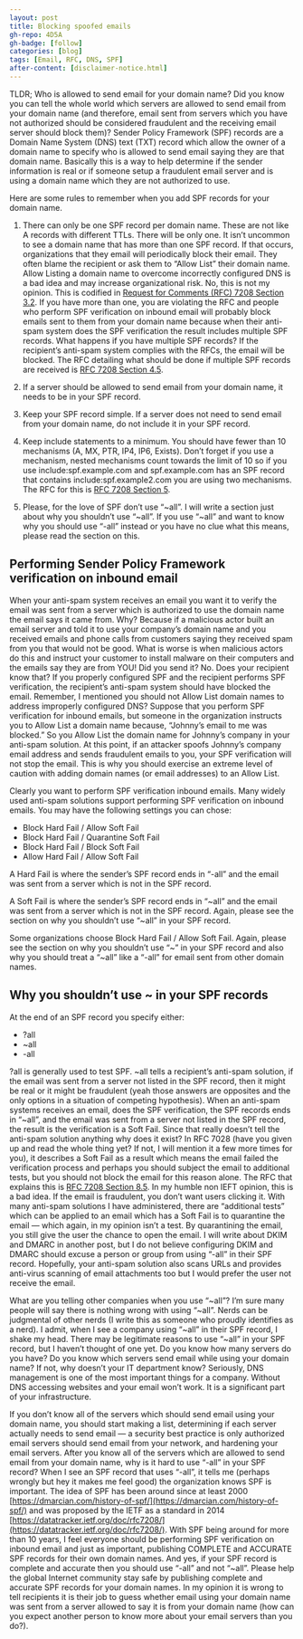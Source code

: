 ```yaml
---
layout: post
title: Blocking spoofed emails
gh-repo: 4D5A
gh-badge: [follow]
categories: [blog]
tags: [Email, RFC, DNS, SPF]
after-content: [disclaimer-notice.html]
---
```


TLDR; Who is allowed to send email for your domain name? Did you know you can tell the whole world which servers are allowed to send email from your domain name (and therefore, email sent from servers which you have not authorized should be considered fraudulent and the receiving email server should block them)? Sender Policy Framework (SPF) records are a Domain Name System (DNS) text (TXT) record which allow the owner of a domain name to specify who is allowed to send email saying they are that domain name. Basically this is a way to help determine if the sender information is real or if someone setup a fraudulent email server and is using a domain name which they are not authorized to use.

Here are some rules to remember when you add SPF records for your domain name.

1. There can only be one SPF record per domain name. These are not like A records with different TTLs. There will be only one. It isn’t uncommon to see a domain name that has more than one SPF record. If that occurs, organizations that they email will periodically block their email. They often blame the recipient or ask them to “Allow List” their domain name. Allow Listing a domain name to overcome incorrectly configured DNS is a bad idea and may increase organizational risk. No, this is not my opinion. This is codified in [Request for Comments (RFC) 7208 Section 3.2](https://tools.ietf.org/html/rfc7208#section-3.2). If you have more than one, you are violating the RFC and people who perform SPF verification on inbound email will probably block emails sent to them from your domain name because when their anti-spam system does the SPF verification the result includes multiple SPF records. What happens if you have multiple SPF records? If the recipient’s anti-spam system complies with the RFCs, the email will be blocked. The RFC detailing what should be done if multiple SPF records are received is [RFC 7208 Section 4.5](https://tools.ietf.org/html/rfc7208#section-4.5).

2. If a server should be allowed to send email from your domain name, it needs to be in your SPF record.


3. Keep your SPF record simple. If a server does not need to send email from your domain name, do not include it in your SPF record.

4. Keep include statements to a minimum. You should have fewer than 10 mechanisms (A, MX, PTR, IP4, IP6, Exists). Don’t forget if you use a mechanism, nested mechanisms count towards the limit of 10 so if you use include:spf.example.com and spf.example.com has an SPF record that contains include:spf.example2.com you are using two mechanisms. The RFC for this is [RFC 7208 Section 5](https://tools.ietf.org/html/rfc7208#section-5).

5. Please, for the love of SPF don’t use “~all”. I will write a section just about why you shouldn’t use “~all”. If you use “~all” and want to know why you should use “-all” instead or you have no clue what this means, please read the section on this.

## Performing Sender Policy Framework verification on inbound email

When your anti-spam system receives an email you want it to verify the email was sent from a server which is authorized to use the domain name the email says it came from. Why? Because if a malicious actor built an email server and told it to use your company’s domain name and you received emails and phone calls from customers saying they received spam from you that would not be good. What is worse is when malicious actors do this and instruct your customer to install malware on their computers and the emails say they are from YOU! Did you send it? No. Does your recipient know that? If you properly configured SPF and the recipient performs SPF verification, the recipient’s anti-spam system should have blocked the email. Remember, I mentioned you should not Allow List domain names to address improperly configured DNS? Suppose that you perform SPF verification for inbound emails, but someone in the organization instructs you to Allow List a domain name because, “Johnny’s email to me was blocked.” So you Allow List the domain name for Johnny’s company in your anti-spam solution. At this point, if an attacker spoofs Johnny’s company email address and sends fraudulent emails to you, your SPF verification will not stop the email. This is why you should exercise an extreme level of caution with adding domain names (or email addresses) to an Allow List.

Clearly you want to perform SPF verification inbound emails. Many widely used anti-spam solutions support performing SPF verification on inbound emails. You may have the following settings you can chose:

- Block Hard Fail / Allow Soft Fail
- Block Hard Fail / Quarantine Soft Fail
- Block Hard Fail / Block Soft Fail
- Allow Hard Fail / Allow Soft Fail

A Hard Fail is where the sender’s SPF record ends in “-all” and the email was sent from a server which is not in the SPF record.

A Soft Fail is where the sender’s SPF record ends in “~all” and the email was sent from a server which is not in the SPF record. Again, please see the section on why you shouldn’t use “~all” in your SPF record.

Some organizations choose Block Hard Fail / Allow Soft Fail. Again, please see the section on why you shouldn’t use “~” in your SPF record and also why you should treat a “~all” like a “-all” for email sent from other domain names.

## Why you shouldn’t use ~ in your SPF records

At the end of an SPF record you specify either:

- ?all
- ~all
- -all

?all is generally used to test SPF. ~all tells a recipient’s anti-spam solution, if the email was sent from a server not listed in the SPF record, then it might be real or it might be fraudulent (yeah those answers are opposites and the only options in a situation of competing hypothesis). When an anti-spam systems receives an email, does the SPF verification, the SPF records ends in “~all”, and the email was sent from a server not listed in the SPF record, the result is the verification is a Soft Fail. Since that really doesn’t tell the anti-spam solution anything why does it exist? In RFC 7028 (have you given up and read the whole thing yet? If not, I will mention it a few more times for you), it describes a Soft Fail as a result which means the email failed the verification process and perhaps you should subject the email to additional tests, but you should not block the email for this reason alone. The RFC that explains this is [RFC 7208 Section 8.5](https://tools.ietf.org/html/rfc7208#section-8.5). In my humble non IEFT opinion, this is a bad idea. If the email is fraudulent, you don’t want users clicking it. With many anti-spam solutions I have administered, there are “additional tests” which can be applied to an email which has a Soft Fail is to quarantine the email — which again, in my opinion isn’t a test. By quarantining the email, you still give the user the chance to open the email. I will write about DKIM and DMARC in another post, but I do not believe configuring DKIM and DMARC should excuse a person or group from using “-all” in their SPF record. Hopefully, your anti-spam solution also scans URLs and provides anti-virus scanning of email attachments too but I would prefer the user not receive the email.

What are you telling other companies when you use “~all”? I’m sure many people will say there is nothing wrong with using “~all”. Nerds can be judgmental of other nerds (I write this as someone who proudly identifies as a nerd). I admit, when I see a company using “~all” in their SPF record, I shake my head. There may be legitimate reasons to use “~all” in your SPF record, but I haven’t thought of one yet. Do you know how many servers do you have? Do you know which servers send email while using your domain name? If not, why doesn’t your IT department know? Seriously, DNS management is one of the most important things for a company. Without DNS accessing websites and your email won’t work. It is a significant part of your infrastructure.

If you don’t know all of the servers which should send email using your domain name, you should start making a list, determining if each server actually needs to send email — a security best practice is only authorized email servers should send email from your network, and hardening your email servers. After you know all of the servers which are allowed to send email from your domain name, why is it hard to use “-all” in your SPF record? When I see an SPF record that uses “-all”, it tells me (perhaps wrongly but hey it makes me feel good) the organization knows SPF is important. The idea of SPF has been around since at least 2000 [https://dmarcian.com/history-of-spf/](https://dmarcian.com/history-of-spf/) and was proposed by the IETF as a standard in 2014 [https://datatracker.ietf.org/doc/rfc7208/](https://datatracker.ietf.org/doc/rfc7208/). With SPF being around for more than 10 years, I feel everyone should be performing SPF verification on inbound email and just as important, publishing COMPLETE and ACCURATE SPF records for their own domain names. And yes, if your SPF record is complete and accurate then you should use “-all” and not “~all”. Please help the global Internet community stay safe by publishing complete and accurate SPF records for your domain names. In my opinion it is wrong to tell recipients it is their job to guess whether email using your domain name was sent from a server allowed to say it is from your domain name (how can you expect another person to know more about your email servers than you do?).